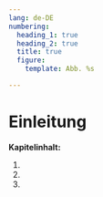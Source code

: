 ```yaml
---
lang: de-DE
numbering:
  heading_1: true
  heading_2: true
  title: true
  figure:
    template: Abb. %s

---
```


# Einleitung

**Kapitelinhalt:**
1. [](./Kursinhalte.md)
2. [](./Spezifika_Fernstudium.md)
3. [](./Nutzung_des_Kurses.md)
